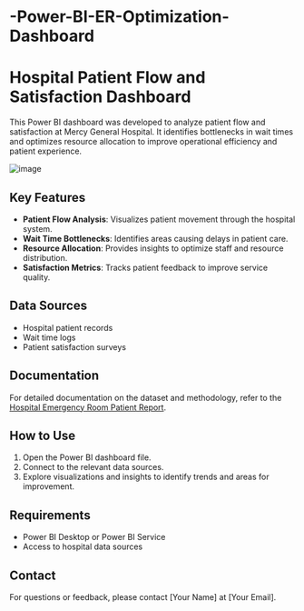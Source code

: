 # -Power-BI-ER-Optimization-Dashboard
# Hospital Patient Flow and Satisfaction Dashboard

This Power BI dashboard was developed to analyze patient flow and satisfaction at Mercy General Hospital. It identifies bottlenecks in wait times and optimizes resource allocation to improve operational efficiency and patient experience.

![image](https://github.com/user-attachments/assets/9d6e9fb5-7c5f-4202-a60f-0ad239c7a19f)


## Key Features
- **Patient Flow Analysis**: Visualizes patient movement through the hospital system.
- **Wait Time Bottlenecks**: Identifies areas causing delays in patient care.
- **Resource Allocation**: Provides insights to optimize staff and resource distribution.
- **Satisfaction Metrics**: Tracks patient feedback to improve service quality.

## Data Sources
- Hospital patient records
- Wait time logs
- Patient satisfaction surveys

## Documentation
For detailed documentation on the dataset and methodology, refer to the [Hospital Emergency Room Patient Report](https://scratch-playground-94e.notion.site/Hospital-Emergency-Room-Patient-Report-1a2f8ded89188096b6d5fd5304f139c5).

## How to Use
1. Open the Power BI dashboard file.
2. Connect to the relevant data sources.
3. Explore visualizations and insights to identify trends and areas for improvement.

## Requirements
- Power BI Desktop or Power BI Service
- Access to hospital data sources

## Contact
For questions or feedback, please contact [Your Name] at [Your Email].
